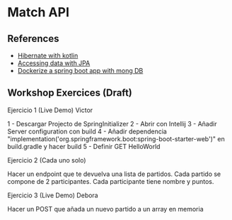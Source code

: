 # Match API

## References

* [Hibernate with kotlin](https://kotlinexpertise.com/hibernate-with-kotlin-spring-boot/)
* [Accessing data with JPA](https://spring.io/guides/gs/accessing-data-jpa/)
* [Dockerize a spring boot app with mong DB](https://www.linkedin.com/pulse/dockerize-spring-boot-mongodb-application-aymen-kanzari/)


## Workshop Exercices (Draft)

Ejercicio 1 (Live Demo) Victor

1 - Descargar Projecto de SpringInitializer
2 - Abrir con Intellij
3 - Añadir Server configuration con build
4 - Añadir dependencia "implementation('org.springframework.boot:spring-boot-starter-web')" en build.gradle y hacer build
5 - Definir GET HelloWorld

Ejercicio 2 (Cada uno solo)

Hacer un endpoint que te devuelva una lista de partidos.
Cada partido se compone de 2 participantes.
Cada participante tiene nombre y puntos.

Ejercicio 3 (Live Demo) Debora

Hacer un POST que añada un nuevo partido a un array en memoria
